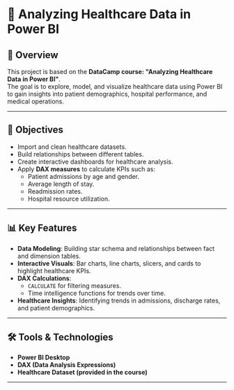 # 🏥 Analyzing Healthcare Data in Power BI  

## 📌 Overview  
This project is based on the **DataCamp course: "Analyzing Healthcare Data in Power BI"**.  
The goal is to explore, model, and visualize healthcare data using Power BI to gain insights into patient demographics, hospital performance, and medical operations.  

---

## 🎯 Objectives  
- Import and clean healthcare datasets.  
- Build relationships between different tables.  
- Create interactive dashboards for healthcare analysis.  
- Apply **DAX measures** to calculate KPIs such as:  
  - Patient admissions by age and gender.  
  - Average length of stay.  
  - Readmission rates.  
  - Hospital resource utilization.  

---

## 📊 Key Features  
- **Data Modeling**: Building star schema and relationships between fact and dimension tables.  
- **Interactive Visuals**: Bar charts, line charts, slicers, and cards to highlight healthcare KPIs.  
- **DAX Calculations**:  
  - `CALCULATE` for filtering measures.  
  - Time intelligence functions for trends over time.  
- **Healthcare Insights**: Identifying trends in admissions, discharge rates, and patient demographics.  

---

## 🛠️ Tools & Technologies  
- **Power BI Desktop**  
- **DAX (Data Analysis Expressions)**  
- **Healthcare Dataset (provided in the course)**  

---


